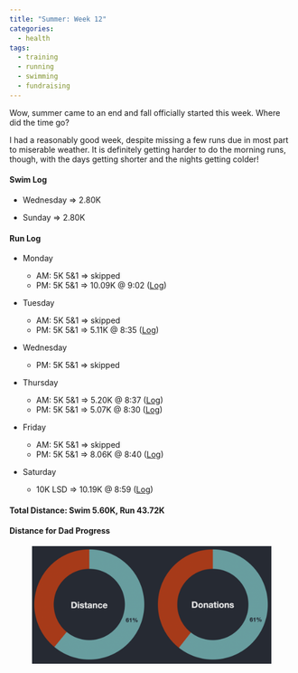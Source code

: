 ```yaml
---
title: "Summer: Week 12"
categories:
  - health
tags:
  - training
  - running
  - swimming
  - fundraising
---
```


Wow, summer came to an end and fall officially started this week. Where did the time go?

I had a reasonably good week, despite missing a few runs due in most part to miserable weather. It is definitely getting harder to do the morning runs, though, with the days getting shorter and the nights getting colder!

#### Swim Log

- Wednesday &rArr; 2.80K

- Sunday &rArr; 2.80K

#### Run Log

- Monday
  - AM: 5K 5&1 &rArr; skipped
  - PM: 5K 5&1 &rArr; 10.09K @ 9:02 ([Log](https://runkeeper.com/user/cdevans/activity/1821478263))

- Tuesday
  - AM: 5K 5&1 &rArr; skipped
  - PM: 5K 5&1 &rArr; 5.11K @ 8:35 ([Log](https://runkeeper.com/user/cdevans/activity/1822064237))

- Wednesday
  - PM: 5K 5&1 &rArr; skipped

- Thursday
  - AM: 5K 5&1 &rArr; 5.20K @ 8:37 ([Log](https://runkeeper.com/user/cdevans/activity/1822867567))
  - PM: 5K 5&1 &rArr; 5.07K @ 8:30 ([Log](https://runkeeper.com/user/cdevans/activity/1823184125))

- Friday
  - AM: 5K 5&1 &rArr; skipped
  - PM: 5K 5&1 &rArr; 8.06K @ 8:40 ([Log](https://runkeeper.com/user/cdevans/activity/1823659222))

- Saturday
  - 10K LSD &rArr; 10.19K @ 8:59 ([Log](https://runkeeper.com/user/cdevans/activity/1823938836))

#### Total Distance: Swim 5.60K, Run 43.72K

#### Distance for Dad Progress

<figure>
  <a href="/assets/images/2021-09-26/progress.png"><img src="/assets/images/2021-09-26/progress.png"></a>
</figure>

